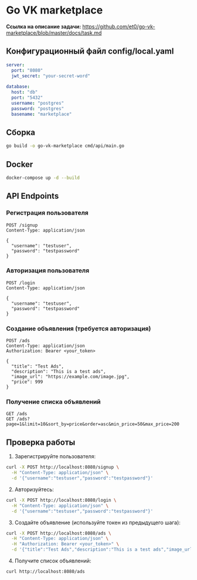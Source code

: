 # Go VK marketplace

**Ссылка на описание задачи:** https://github.com/et0/go-vk-marketplace/blob/master/docs/task.md

## Конфигурационный файл config/local.yaml
```yaml
server:
  port: "8080"
  jwt_secret: "your-secret-word"
  
database:
  host: "db"
  port: "5432"
  username: "postgres"
  password: "postgres"
  basename: "marketplace"
```

## Сборка
```bash
go build -o go-vk-marketplace cmd/api/main.go
```

## Docker
```bash
docker-compose up -d --build
```

## API Endpoints

### Регистрация пользователя
```
POST /signup
Content-Type: application/json

{
  "username": "testuser",
  "password": "testpassword"
}
```

### Авторизация пользователя
```
POST /login
Content-Type: application/json

{
  "username": "testuser",
  "password": "testpassword"
}
```

### Создание объявления (требуется авторизация)
```
POST /ads
Content-Type: application/json
Authorization: Bearer <your_token>

{
  "title": "Test Ads",
  "description": "This is a test ads",
  "image_url": "https://example.com/image.jpg",
  "price": 999
}
```

### Получение списка объявлений 
```
GET /ads
GET /ads?page=1&limit=10&sort_by=price&order=asc&min_price=50&max_price=200
```

## Проверка работы

1. Зарегистрируйте пользователя:
``` bash
curl -X POST http://localhost:8080/signup \
  -H "Content-Type: application/json" \
  -d '{"username":"testuser","password":"testpassword"}'
```

2. Авторизуйтесь:
```bash
curl -X POST http://localhost:8080/login \
  -H "Content-Type: application/json" \
  -d '{"username":"testuser","password":"testpassword"}'
```

3. Создайте объявление (используйте токен из предыдущего шага):
```bash
curl -X POST http://localhost:8080/ads \
  -H "Content-Type: application/json" \
  -H "Authorization: Bearer <your_token>" \
  -d '{"title":"Test Ads","description":"This is a test ads","image_url":"https://example.com/image.jpg","price":999}'
```

4. Получите список объявлений:
```bash
curl http://localhost:8080/ads
```

